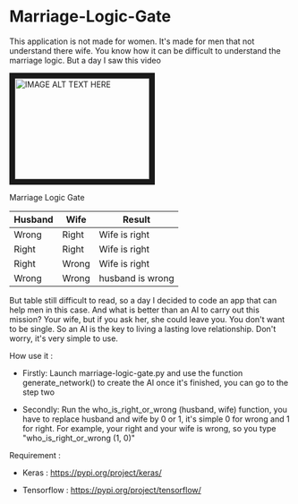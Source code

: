 # Marriage-Logic-Gate

This application is not made for women. It's made for men that not understand there wife.
You know how it can be difficult to understand the marriage logic. But a day I saw this video

<a href="https://www.youtube.com/embed/vQMpDizgv4I" target="_blank"><img src="http://img.youtube.com/vi/vQMpDizgv4I/0.jpg" alt="IMAGE ALT TEXT HERE" width="240" height="180" border="10" /></a>

Marriage Logic Gate                

Husband |Wife |Result 
--- | --- | ---
Wrong |Right |Wife is right 
Right |Right |Wife is right 
Right |Wrong |Wife is right 
Wrong |Wrong |husband is wrong 

But table still difficult to read, so a day I decided to code an app that can help men in this case.
And what is better than an AI to carry out this mission? Your wife, but if you ask her, she could leave you.
You don't want to be single. So an AI is the key to living a lasting love relationship.
Don't worry, it's very simple to use.

How use it : 
  - Firstly:
    Launch marriage-logic-gate.py and use the function generate_network() to create the AI once it's finished, you can go to the step two

  - Secondly:
    Run the who_is_right_or_wrong (husband, wife) function, you have to replace husband and wife by 0 or 1, it's simple 0 for wrong and 1 for right.
    For example, your right and your wife is wrong, so you type "who_is_right_or_wrong (1, 0)"

Requirement :

  - Keras : https://pypi.org/project/keras/

  - Tensorflow : https://pypi.org/project/tensorflow/
